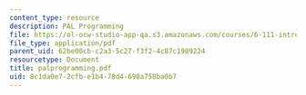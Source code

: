 ```yaml
---
content_type: resource
description: PAL Programming
file: https://ol-ocw-studio-app-qa.s3.amazonaws.com/courses/6-111-introductory-digital-systems-laboratory-fall-2002/8c1da0e72cfbe1b478d4690a758ba0b7_palprogramming.pdf
file_type: application/pdf
parent_uid: 62be00cb-c2a3-5c27-f3f2-4c87c1989224
resourcetype: Document
title: palprogramming.pdf
uid: 8c1da0e7-2cfb-e1b4-78d4-690a758ba0b7
---
```

